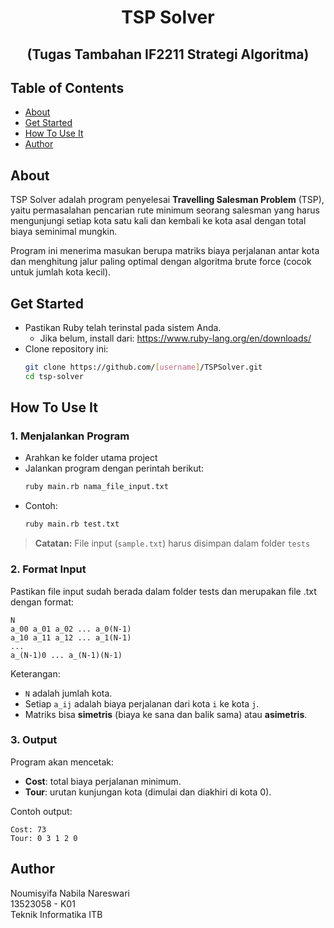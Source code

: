 <div align="center">
<h1>TSP Solver</h1>
<h2>(Tugas Tambahan IF2211 Strategi Algoritma)</h2>
</div>

## Table of Contents
- [About](#about)
- [Get Started](#get-started)
- [How To Use It](#how-to-use-it)
- [Author](#author)

## About
TSP Solver adalah program penyelesai **Travelling Salesman Problem** (TSP), yaitu permasalahan pencarian rute minimum seorang salesman yang harus mengunjungi setiap kota satu kali dan kembali ke kota asal dengan total biaya seminimal mungkin.

Program ini menerima masukan berupa matriks biaya perjalanan antar kota dan menghitung jalur paling optimal dengan algoritma brute force (cocok untuk jumlah kota kecil).


## Get Started
- Pastikan Ruby telah terinstal pada sistem Anda.
  - Jika belum, install dari: https://www.ruby-lang.org/en/downloads/
- Clone repository ini:
  ```bash
  git clone https://github.com/[username]/TSPSolver.git
  cd tsp-solver
  ```

## How To Use It

### 1. Menjalankan Program
- Arahkan ke folder utama project
- Jalankan program dengan perintah berikut:
  ```bash
  ruby main.rb nama_file_input.txt
  ```
- Contoh:
  ```bash
  ruby main.rb test.txt
  ```

> **Catatan:** File input (`sample.txt`) harus disimpan dalam folder `tests`

### 2. Format Input
Pastikan file input sudah berada dalam folder tests dan merupakan file .txt dengan format:
```
N
a_00 a_01 a_02 ... a_0(N-1)
a_10 a_11 a_12 ... a_1(N-1)
...
a_(N-1)0 ... a_(N-1)(N-1)
```

Keterangan:
- `N` adalah jumlah kota.
- Setiap `a_ij` adalah biaya perjalanan dari kota `i` ke kota `j`.
- Matriks bisa **simetris** (biaya ke sana dan balik sama) atau **asimetris**.

### 3. Output
Program akan mencetak:
- **Cost**: total biaya perjalanan minimum.
- **Tour**: urutan kunjungan kota (dimulai dan diakhiri di kota 0).

Contoh output:
```
Cost: 73
Tour: 0 3 1 2 0
```

## Author
Noumisyifa Nabila Nareswari  
13523058 - K01  
Teknik Informatika ITB
